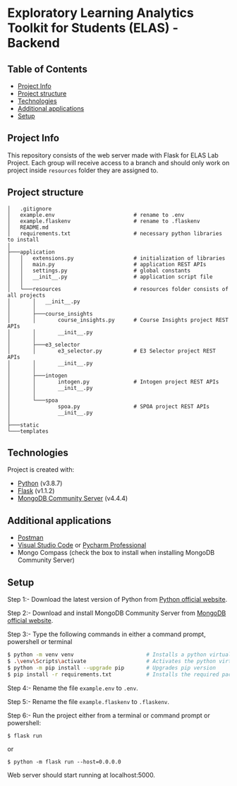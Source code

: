 # Exploratory Learning Analytics Toolkit for Students (ELAS) - Backend

## Table of Contents

- [Project Info](#project-info)
- [Project structure](#project-structure)
- [Technologies](#technologies)
- [Additional applications](#Additional-applications)
- [Setup](#setup)

## Project Info

This repository consists of the web server made with Flask for ELAS Lab Project. Each group will receive access to a
branch and should only work on project inside `resources` folder they are assigned to.

## Project structure

```
│   .gitignore
│   example.env                         # rename to .env
│   example.flaskenv                    # rename to .flaskenv
│   README.md
│   requirements.txt                    # necessary python libraries to install
│
├───application
│   │   extensions.py                   # initialization of libraries
│   │   main.py                         # application REST APIs
│   │   settings.py                     # global constants
│   │   __init__.py                     # application script file
│   │
│   └───resources                       # resources folder consists of all projects
│       │   __init__.py
│       │
│       ├───course_insights
│       │       course_insights.py      # Course Insights project REST APIs
│       │       __init__.py
│       │
│       ├───e3_selector
│       │       e3_selector.py          # E3 Selector project REST APIs
│       │       __init__.py
│       │
│       ├───intogen
│       │       intogen.py              # Intogen project REST APIs
│       │       __init__.py
│       │
│       └───spoa
│               spoa.py                 # SPOA project REST APIs
│               __init__.py
│
├───static
└───templates
```

## Technologies

Project is created with:

- [Python](https://www.python.org/downloads/release/python-387/) (v3.8.7)
- [Flask](https://flask.palletsprojects.com/en/1.1.x/) (v1.1.2)
- [MongoDB Community Server](https://www.mongodb.com/try/download/community) (v4.4.4)

## Additional applications

- [Postman](https://www.postman.com/downloads/)
- [Visual Studio Code](https://code.visualstudio.com/download)
  or [Pycharm Professional](https://www.jetbrains.com/de-de/pycharm/download/#section=windows)
- Mongo Compass (check the box to install when installing MongoDB Community Server)

## Setup

Step 1:- Download the latest version of Python from [Python official website](https://www.python.org/downloads/).

Step 2:- Download and install MongoDB Community Server
from [MongoDB official website](https://www.mongodb.com/try/download/community).

Step 3:- Type the following commands in either a command prompt, powershell or terminal

```sh
$ python -m venv venv                       # Installs a python virtual environment
$ .\venv\Scripts\activate                   # Activates the python virtual environment
$ python -m pip install --upgrade pip       # Upgrades pip version
$ pip install -r requirements.txt           # Installs the required packages
```

Step 4:- Rename the file `example.env` to `.env`.

Step 5:- Rename the file `example.flaskenv` to `.flaskenv`.

Step 6:- Run the project either from a terminal or command prompt or powershell:

```
$ flask run
```

or

```
$ python -m flask run --host=0.0.0.0
```

Web server should start running at localhost:5000.
